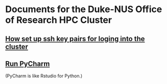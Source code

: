 # Documents for the Duke-NUS Office of Research HPC Cluster

## [How set up ssh key pairs for loging into the cluster](https://github.com/Duke-NUS-HPC/docs/blob/main/ssh-with-keypairs.md)

## [Run PyCharm](https://github.com/Duke-NUS-HPC/docs/blob/main/start-pycharmr.md) 

(PyCharm is like Rstudio for Python.)
